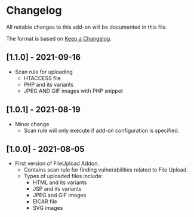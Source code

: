 # Changelog
All notable changes to this add-on will be documented in this file.

The format is based on [Keep a Changelog](https://keepachangelog.com/en/1.0.0/).

## [1.1.0] - 2021-09-16
 - Scan rule for uploading
 	- HTACCESS file
 	- PHP and its variants
 	- JPEG AND GIF images with PHP snippet

## [1.0.1] - 2021-08-19
 - Minor change
   - Scan rule will only execute if add-on configuration is specified.

## [1.0.0] - 2021-08-05
 - First version of FileUpload Addon.
   - Contains scan rule for finding vulnerabilities related to File Upload.
   - Types of uploaded files include:
   	 - HTML and its variants 
   	 - JSP and its variants
   	 - JPEG and GIF images
   	 - EICAR file
   	 - SVG images